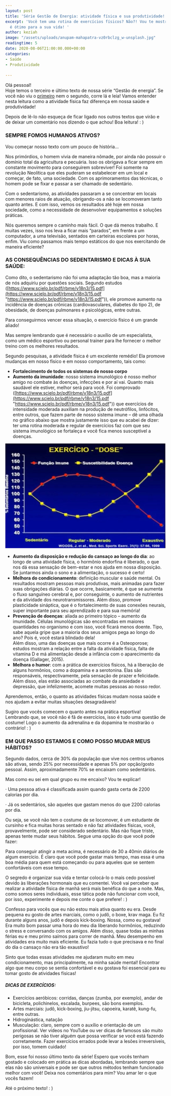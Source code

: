 ```yaml
---
layout: post
title: 'Série Gestão de Energia: atividade física e sua produtividade!'
excerpt: 'Você tem uma rotina de exercícios físicos? Não?! Vou te mostrar como adquiri-la
  é ótimo para a sua vida! '
author: keziah
image: "/assets/uploads/anupam-mahapatra-vz0rbclzg_w-unsplash.jpg"
readingtime: 5
date: 2020-08-06T21:00:00.000+00:00
categories:
- Saúde
- Produtividade

---
```

Olá pessoal!  
Hoje temos o terceiro e último texto de nossa série “Gestão de energia”. Se você não viu o [primeiro](https://blog.muskify.app/seu-sono-e-como-ele-influencia-seu-aprendizado "Sono") nem o segundo, corre lá e leia! Vamos entender nesta leitura como a atividade física faz diferença em nossa saúde e produtividade!

Depois de lê-lo não esqueça de ficar ligado nos outros textos que virão e de deixar um comentário nos dizendo o que achou! Boa leitura! : )

### **SEMPRE FOMOS HUMANOS ATIVOS?**

Vou começar nosso texto com um pouco de história...

Nos primórdios, o homem vivia de maneira nômade, por ainda não possuir o domínio total da agricultura e pecuária. Isso os obrigava a ficar sempre em constante movimento para conseguirem sobreviver! Foi somente na revolução Neolítica que eles puderam se estabelecer em um local e começar, de fato, uma sociedade. Com os aprimoramentos das técnicas, o homem pode se fixar e passar a ser chamado de sedentário.

Com o sedentarismo, as atividades passaram a se concentrar em locais com menores raios de atuação, obrigando-os a não se locomoveram tanto quanto antes. E com isso, vemos os resultados até hoje em nossa sociedade, como a necessidade de desenvolver equipamentos e soluções práticas.

Nós queremos sempre o caminho mais fácil. O que dá menos trabalho. E muitas vezes, isso nos leva a ficar mais “parados”, em frente a um computador, a uma televisão, sentados em carteiras escolares por horas, enfim. Viu como passamos mais tempo estáticos do que nos exercitando de maneira eficiente?

### **AS CONSEQUÊNCIAS DO SEDENTARISMO E DICAS À SUA SAÚDE:**

Como dito, o sedentarismo não foi uma adaptação tão boa, mas a maioria de nós adquiriu por questões sociais. Segundo estudos ([https://www.scielo.br/pdf/rbme/v18n3/15.pdf](https://www.scielo.br/pdf/rbme/v18n3/15.pdf "https://www.scielo.br/pdf/rbme/v18n3/15.pdf")), ele promove aumento na incidência de doenças crônicas (cardiovasculares, diabetes do tipo 2), de obesidade, de doenças pulmonares e psicológicas, entre outras.

Para conseguirmos vencer essa situação, o exercício físico é um grande aliado!

Mas sempre lembrando que é necessário o auxílio de um especialista, como um médico esportivo ou personal trainer para lhe fornecer o melhor treino com os melhores resultados.

Segundo pesquisas, a atividade física é um excelente remédio! Ela promove mudanças em nosso físico e em nosso comportamento, tais como:

* **Fortalecimento de todos os sistemas de nosso corpo**
* **Aumento da imunidade**: nosso sistema imunológico é nosso melhor amigo no combate às doenças, infecções e por aí vai. Quanto mais saudável ele estiver, melhor será para você. Foi comprovado ([https://www.scielo.br/pdf/rbme/v18n3/15.pdf](https://www.scielo.br/pdf/rbme/v18n3/15.pdf "https://www.scielo.br/pdf/rbme/v18n3/15.pdf")) que exercícios de intensidade moderada auxiliam na produção de neutrófilos, linfócitos, entre outros, que fazem parte de nosso sistema imune – dê uma olhada no gráfico abaixo que mostra justamente isso que eu acabei de dizer: ter uma rotina moderada e regular de exercícios faz com que seu sistema imunológico se fortaleça e você fica menos susceptível a doenças.

![](/assets/uploads/foto.jpg)

* **Aumento da disposição e redução do cansaço ao longo do dia**: ao longo de uma atividade física, o hormônio endorfina é liberado, o que nos dá essa sensação de bem-estar e nos ajuda em nossa disposição. Se juntarmos ainda o sono e a alimentação, o sucesso é certo!
* **Melhora do condicionamento**: definição muscular e saúde mental. Os resultados mostram pessoas mais produtivas, mais animadas para fazer suas obrigações diárias. O que ocorre, basicamente, é que se aumenta o fluxo sanguíneo cerebral e, por conseguinte, o aumento de nutrientes e da atividade dos neurotransmissores. Além disso, promove plasticidade sináptica, que é o fortalecimento de suas conexões neurais, super importante para seu aprendizado e para sua memória!
* **Prevenção de doenças**: aliada ao primeiro tópico – aumento da imunidade. Células imunológicas são encontradas em maiores quantidades no organismo e com isso, você ficará menos doente. Tipo, sabe aquela gripe que a maioria dos seus amigos pega ao longo do ano? Pois é, você estará blindado dela!  
  Além disso, uma das doenças que mais ocorre é a Osteoporose; estudos mostram a relação entre a falta da atividade física, falta de vitamina D e má alimentação desde a infância com o aparecimento da doença (Gallager, 2015).
* **Melhora o humor**: com a prática de exercícios físicos, há a liberação de alguns hormônios, como a dopamina e a serotonina. Elas são responsáveis, respectivamente, pela sensação de prazer e felicidade. Além disso, elas estão associadas ao combate da ansiedade e depressão, que infelizmente, acomete muitas pessoas ao nosso redor.

Aprendemos, então, o quanto as atividades físicas mudam nossa saúde e nos ajudam a evitar muitas situações desagradáveis!

Sugiro que vocês comecem o quanto antes na prática esportiva! Lembrando que, se você não é fã de exercícios, isso é tudo uma questão de costume! Logo o aumento da adrenalina e da dopamina te mostrarão o contrário! : )

### **EM QUE PASSO ESTAMOS E COMO POSSO MUDAR MEUS HÁBITOS?**

Segundo dados, cerca de 30% da população que vive nos centros urbanos são ativas, sendo 25% por necessidade e apenas 5% por opção/gosto pessoal. Assim, aproximadamente 70% se encaixam como sedentários.

Mas como eu sei em qual grupo eu me encaixo? Vou te explicar!

· Uma pessoa ativa é classificada assim quando gasta certa de 2200 calorias por dia.

· Já os sedentários, são aqueles que gastam menos do que 2200 calorias por dia.

Ou seja, se você não tem o costume de se locomover, é um estudante de cursinho e fica muitas horas sentado e não faz atividades físicas, você, provavelmente, pode ser considerado sedentário. Mas não fique triste, apenas tente mudar seus hábitos. Segue uma opção do que você pode fazer:

Para conseguir atingir a meta acima, é necessário de 30 a 40min diários de algum exercício. É claro que você pode gastar mais tempo, mas essa é uma boa média para quem está começando ou para aqueles que se sentem confortáveis com esse tempo.

O segredo é organizar sua vida e tentar colocá-lo o mais cedo possível devido às liberações hormonais que eu comentei. Você vai perceber que realizar a atividade física de manhã será mais benéfica do que a noite. Mas, como somos seres individuais, esse tática pode não funcionar com você, por isso, experimente e depois me conte o que prefere! : )

Confesso para vocês que eu não estou mais ativa quanto eu era. Desde pequena eu gosto de artes marciais, como o judô, o boxe, krav maga. Eu fiz durante alguns anos, judô e depois kick-boxing. Nossa, como eu gostava! Era muito bom passar uma hora do meu dia liberando hormônios, reduzindo o stress e conversando com os amigos. Além disso, quase todas as minhas férias eu e meu primo saímos para correr de manhã. Meu desempenho em atividades era muito mais eficiente. Eu fazia tudo o que precisava e no final do dia o cansaço não era tão exaustivo!

Sinto que todas essas atividades me ajudaram muito em meu condicionamento, mas principalmente, na minha saúde mental! Encontrar algo que meu corpo se sentia confortável e eu gostava foi essencial para eu tomar gosto de atividades físicas!

##### **DICAS DE EXERCÍCIOS:**

* Exercícios aeróbicos: corridas, danças (zumba, por exemplo), andar de bicicleta, polichinelos, escalada, burpees, são bons exemplos.
* Artes marciais: judô, kick-boxing, jiu-jitsu, capoeira, karatê, kung-fu, entre outras.
* Hidroginástica, natação
* Musculação: claro, sempre com o auxílio e orientação de um profissional. Ver vídeos no YouTube ou ver dicas de famosos são muito perigosas se não tiver alguém que possa verificar se você está fazendo corretamente. Fazer exercícios errados pode levar a lesões irreversíveis, por isso, tomem cuidado!

Bom, esse foi nosso último texto da série! Espero que vocês tenham gostado e colocado em prática as dicas abordadas, lembrando sempre que elas não são universais e pode ser que outros métodos tenham funcionado melhor com você! Deixa nos comentários para mim? Vou amar ler o que vocês fazem!

Até o próximo texto! : )